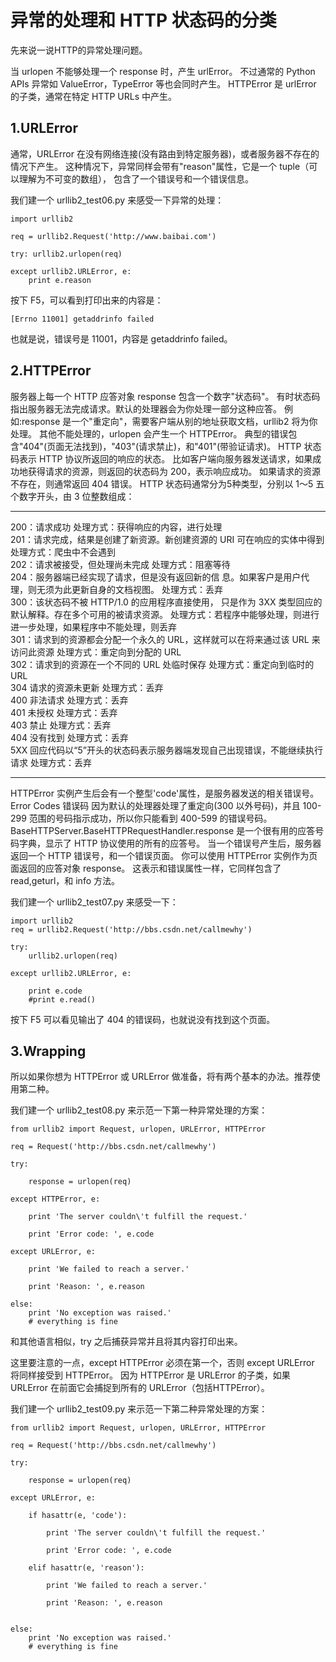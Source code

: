 # 异常的处理和 HTTP 状态码的分类
  
先来说一说HTTP的异常处理问题。  

当 urlopen 不能够处理一个 response 时，产生 urlError。
不过通常的 Python APIs 异常如 ValueError，TypeError 等也会同时产生。
HTTPError 是 urlError 的子类，通常在特定 HTTP URLs 中产生。
 
## 1.URLError

通常，URLError 在没有网络连接(没有路由到特定服务器)，或者服务器不存在的情况下产生。
这种情况下，异常同样会带有"reason"属性，它是一个 tuple（可以理解为不可变的数组），
包含了一个错误号和一个错误信息。

我们建一个 urllib2_test06.py 来感受一下异常的处理：

```
import urllib2  
  
req = urllib2.Request('http://www.baibai.com')  
  
try: urllib2.urlopen(req)  
  
except urllib2.URLError, e:    
    print e.reason  
```

按下 F5，可以看到打印出来的内容是：

```
[Errno 11001] getaddrinfo failed
```

也就是说，错误号是 11001，内容是 getaddrinfo failed。

## 2.HTTPError
服务器上每一个 HTTP 应答对象 response 包含一个数字"状态码"。
有时状态码指出服务器无法完成请求。默认的处理器会为你处理一部分这种应答。
例如:response 是一个"重定向"，需要客户端从别的地址获取文档，urllib2 将为你处理。
其他不能处理的，urlopen 会产生一个 HTTPError。
典型的错误包含"404"(页面无法找到)，"403"(请求禁止)，和"401"(带验证请求)。
HTTP 状态码表示 HTTP 协议所返回的响应的状态。
比如客户端向服务器发送请求，如果成功地获得请求的资源，则返回的状态码为 200，表示响应成功。
如果请求的资源不存在，则通常返回 404 错误。 
HTTP 状态码通常分为5种类型，分别以 1～5 五个数字开头，由 3 位整数组成：

----------

200：请求成功      处理方式：获得响应的内容，进行处理   
201：请求完成，结果是创建了新资源。新创建资源的 URI 可在响应的实体中得到    处理方式：爬虫中不会遇到   
202：请求被接受，但处理尚未完成    处理方式：阻塞等待   
204：服务器端已经实现了请求，但是没有返回新的信 息。如果客户是用户代理，则无须为此更新自身的文档视图。    处理方式：丢弃  
300：该状态码不被 HTTP/1.0 的应用程序直接使用， 只是作为 3XX 类型回应的默认解释。存在多个可用的被请求资源。    处理方式：若程序中能够处理，则进行进一步处理，如果程序中不能处理，则丢弃  
301：请求到的资源都会分配一个永久的 URL，这样就可以在将来通过该 URL 来访问此资源    处理方式：重定向到分配的 URL    
302：请求到的资源在一个不同的 URL 处临时保存     处理方式：重定向到临时的 URL   
304 请求的资源未更新     处理方式：丢弃   
400 非法请求     处理方式：丢弃   
401 未授权     处理方式：丢弃   
403 禁止     处理方式：丢弃   
404 没有找到     处理方式：丢弃   
5XX 回应代码以“5”开头的状态码表示服务器端发现自己出现错误，不能继续执行请求    处理方式：丢弃  

----------

HTTPError 实例产生后会有一个整型'code'属性，是服务器发送的相关错误号。
Error Codes 错误码
因为默认的处理器处理了重定向(300 以外号码)，并且 100-299 范围的号码指示成功，所以你只能看到 400-599 的错误号码。
BaseHTTPServer.BaseHTTPRequestHandler.response 是一个很有用的应答号码字典，显示了 HTTP 协议使用的所有的应答号。
当一个错误号产生后，服务器返回一个 HTTP 错误号，和一个错误页面。
你可以使用 HTTPError 实例作为页面返回的应答对象 response。
这表示和错误属性一样，它同样包含了 read,geturl，和 info 方法。

我们建一个 urllib2_test07.py 来感受一下：

```
import urllib2  
req = urllib2.Request('http://bbs.csdn.net/callmewhy')  
  
try:  
    urllib2.urlopen(req)  
  
except urllib2.URLError, e:  
  
    print e.code  
    #print e.read()  
```

按下 F5 可以看见输出了 404 的错误码，也就说没有找到这个页面。


## 3.Wrapping
所以如果你想为 HTTPError 或 URLError 做准备，将有两个基本的办法。推荐使用第二种。

我们建一个 urllib2_test08.py 来示范一下第一种异常处理的方案：

```
from urllib2 import Request, urlopen, URLError, HTTPError  
  
req = Request('http://bbs.csdn.net/callmewhy')  
  
try:  
  
    response = urlopen(req)  
  
except HTTPError, e:  
  
    print 'The server couldn\'t fulfill the request.'  
  
    print 'Error code: ', e.code  
  
except URLError, e:  
  
    print 'We failed to reach a server.'  
  
    print 'Reason: ', e.reason  
  
else:  
    print 'No exception was raised.'  
    # everything is fine  
```

和其他语言相似，try 之后捕获异常并且将其内容打印出来。

这里要注意的一点，except HTTPError 必须在第一个，否则 except URLError 将同样接受到 HTTPError。
因为 HTTPError 是 URLError 的子类，如果 URLError 在前面它会捕捉到所有的 URLError（包括HTTPError）。

我们建一个 urllib2_test09.py 来示范一下第二种异常处理的方案：

```
from urllib2 import Request, urlopen, URLError, HTTPError  
  
req = Request('http://bbs.csdn.net/callmewhy')  
    
try:    
    
    response = urlopen(req)    
    
except URLError, e:    
  
    if hasattr(e, 'code'):    
    
        print 'The server couldn\'t fulfill the request.'    
    
        print 'Error code: ', e.code    
  
    elif hasattr(e, 'reason'):    
    
        print 'We failed to reach a server.'    
    
        print 'Reason: ', e.reason    
    
    
else:    
    print 'No exception was raised.'    
    # everything is fine    
```
